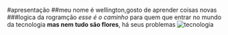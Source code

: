 #apresentação
##meu nome é wellington,gosto de aprender coisas novas
###logica da rogramção *esse é o caminho* para quem  que entrar no mundo da tecnologia **mas nem tudo são flores**,  há seus problemas
![tecnologia](https://proxy.olhardigital.com.br/wp-content/uploads/2023/12/Tecnologia-2024.jpg)
